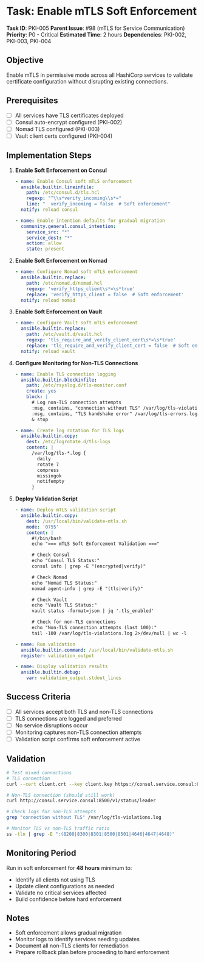 # Task: Enable mTLS Soft Enforcement

**Task ID**: PKI-005
**Parent Issue**: #98 (mTLS for Service Communication)
**Priority**: P0 - Critical
**Estimated Time**: 2 hours
**Dependencies**: PKI-002, PKI-003, PKI-004

## Objective

Enable mTLS in permissive mode across all HashiCorp services to validate certificate configuration without disrupting existing connections.

## Prerequisites

- [ ] All services have TLS certificates deployed
- [ ] Consul auto-encrypt configured (PKI-002)
- [ ] Nomad TLS configured (PKI-003)
- [ ] Vault client certs configured (PKI-004)

## Implementation Steps

1. **Enable Soft Enforcement on Consul**

   ```yaml
   - name: Enable Consul soft mTLS enforcement
     ansible.builtin.lineinfile:
       path: /etc/consul.d/tls.hcl
       regexp: "^\\s*verify_incoming\\s*="
       line: "  verify_incoming = false  # Soft enforcement"
     notify: reload consul

   - name: Enable intention defaults for gradual migration
     community.general.consul_intention:
       service_src: "*"
       service_dest: "*"
       action: allow
       state: present
   ```

2. **Enable Soft Enforcement on Nomad**

   ```yaml
   - name: Configure Nomad soft mTLS enforcement
     ansible.builtin.replace:
       path: /etc/nomad.d/nomad.hcl
       regexp: 'verify_https_client\s*=\s*true'
       replace: 'verify_https_client = false  # Soft enforcement'
     notify: reload nomad
   ```

3. **Enable Soft Enforcement on Vault**

   ```yaml
   - name: Configure Vault soft mTLS enforcement
     ansible.builtin.replace:
       path: /etc/vault.d/vault.hcl
       regexp: 'tls_require_and_verify_client_cert\s*=\s*true'
       replace: 'tls_require_and_verify_client_cert = false  # Soft enforcement'
     notify: reload vault
   ```

4. **Configure Monitoring for Non-TLS Connections**

   ```yaml
   - name: Enable TLS connection logging
     ansible.builtin.blockinfile:
       path: /etc/rsyslog.d/tls-monitor.conf
       create: yes
       block: |
         # Log non-TLS connection attempts
         :msg, contains, "connection without TLS" /var/log/tls-violations.log
         :msg, contains, "TLS handshake error" /var/log/tls-errors.log
         & stop

   - name: Create log rotation for TLS logs
     ansible.builtin.copy:
       dest: /etc/logrotate.d/tls-logs
       content: |
         /var/log/tls-*.log {
           daily
           rotate 7
           compress
           missingok
           notifempty
         }
   ```

5. **Deploy Validation Script**

   ```yaml
   - name: Deploy mTLS validation script
     ansible.builtin.copy:
       dest: /usr/local/bin/validate-mtls.sh
       mode: '0755'
       content: |
         #!/bin/bash
         echo "=== mTLS Soft Enforcement Validation ==="

         # Check Consul
         echo "Consul TLS Status:"
         consul info | grep -E "(encrypted|verify)"

         # Check Nomad
         echo "Nomad TLS Status:"
         nomad agent-info | grep -E "(tls|verify)"

         # Check Vault
         echo "Vault TLS Status:"
         vault status -format=json | jq '.tls_enabled'

         # Check for non-TLS connections
         echo "Non-TLS connection attempts (last 100):"
         tail -100 /var/log/tls-violations.log 2>/dev/null | wc -l

   - name: Run validation
     ansible.builtin.command: /usr/local/bin/validate-mtls.sh
     register: validation_output

   - name: Display validation results
     ansible.builtin.debug:
       var: validation_output.stdout_lines
   ```

## Success Criteria

- [ ] All services accept both TLS and non-TLS connections
- [ ] TLS connections are logged and preferred
- [ ] No service disruptions occur
- [ ] Monitoring captures non-TLS connection attempts
- [ ] Validation script confirms soft enforcement active

## Validation

```bash
# Test mixed connections
# TLS connection
curl --cert client.crt --key client.key https://consul.service.consul:8501/v1/status/leader

# Non-TLS connection (should still work)
curl http://consul.service.consul:8500/v1/status/leader

# Check logs for non-TLS attempts
grep "connection without TLS" /var/log/tls-violations.log

# Monitor TLS vs non-TLS traffic ratio
ss -tln | grep -E ":(8200|8300|8301|8500|8501|4646|4647|4648)"
```

## Monitoring Period

Run in soft enforcement for **48 hours** minimum to:

- Identify all clients not using TLS
- Update client configurations as needed
- Validate no critical services affected
- Build confidence before hard enforcement

## Notes

- Soft enforcement allows gradual migration
- Monitor logs to identify services needing updates
- Document all non-TLS clients for remediation
- Prepare rollback plan before proceeding to hard enforcement
